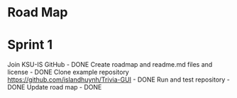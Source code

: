 # Road Map

# Sprint 1
Join KSU-IS GitHub - DONE
Create roadmap and readme.md files and license - DONE
Clone example repository https://github.com/islandhuynh/Trivia-GUI - DONE
Run and test repository - DONE
Update road map - DONE

